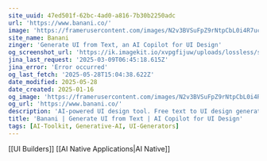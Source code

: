 ```yaml
---
site_uuid: 47ed501f-62bc-4ad0-a816-7b30b2250adc
url: 'https://www.banani.co/'
image: 'https://framerusercontent.com/images/N2v3BVSuFpZ9rNtpCbL0i4R7uc.png'
site_name: Banani
zinger: 'Generate UI from Text, an AI Copilot for UI Design'
og_screenshot_url: 'https://ik.imagekit.io/xvpgfijuw/uploads/lossless/screenshots/20250528_Banani_og_screenshot.jpeg'
jina_last_request: '2025-03-09T06:45:18.615Z'
jina_error: 'Error occurred'
og_last_fetch: '2025-05-28T15:04:38.622Z'
date_modified: 2025-05-28
date_created: 2025-01-16
og_image: 'https://framerusercontent.com/images/N2v3BVSuFpZ9rNtpCbL0i4R7uc.png'
og_url: 'https://www.banani.co/'
description: 'AI-powered UI design tool. Free text to UI design generation. Create stunning wireframes and high-fidelity designs fast. Edit designs with text prompts.'
title: 'Banani | Generate UI from Text | AI Copilot for UI Design'
tags: [AI-Toolkit, Generative-AI, UI-Generators]
---
```


[[UI Builders]] [[AI Native Applications|AI Native]]